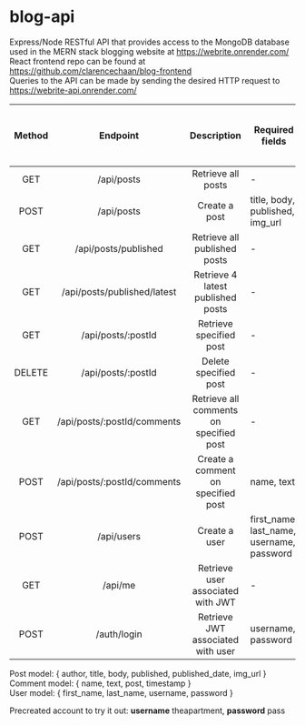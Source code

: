# blog-api
Express/Node RESTful API that provides access to the MongoDB database used in the MERN stack blogging website at https://webrite.onrender.com/ \
React frontend repo can be found at https://github.com/clarencechaan/blog-frontend \
Queries to the API can be made by sending the desired HTTP request to https://webrite-api.onrender.com/<query>

| Method |           Endpoint          |               Description               | Required fields                           | JSON Web Token (JWT) <br>required  |
|:------:|:---------------------------:|:---------------------------------------:|-------------------------------------------|:----------------------------------:|
| GET    | /api/posts                  | Retrieve all posts                      |                     -                     |                  ❌                 |
| POST   | /api/posts                  | Create a post                           |      title, body, published, img_url      |                  ✅                 |
| GET    | /api/posts/published        | Retrieve all published posts            |                     -                     |                  ❌                 |
| GET    | /api/posts/published/latest | Retrieve 4 latest published posts       |                     -                     |                  ❌                 |
| GET    | /api/posts/:postId          | Retrieve specified post                 |                     -                     |                  ❌                 |
| DELETE | /api/posts/:postId          | Delete specified post                   |                     -                     |                  ✅                 |
| GET    | /api/posts/:postId/comments | Retrieve all comments on specified post |                     -                     |                  ❌                 |
| POST   | /api/posts/:postId/comments | Create a comment on specified post      |                 name, text                |                  ❌                 |
| POST   | /api/users                  | Create a user                           | first_name, last_name, username, password |                  ❌                 |
| GET    | /api/me                     | Retrieve user associated with JWT       |                     -                     |                  ✅                 |
| POST   | /auth/login                 | Retrieve JWT associated with user       |             username, password            |                  ❌                 |

Post model: { author, title, body, published, published_date, img_url } \
Comment model: { name, text, post, timestamp } \
User model: { first_name, last_name, username, password }
  
Precreated account to try it out: **username** theapartment, **password** pass
